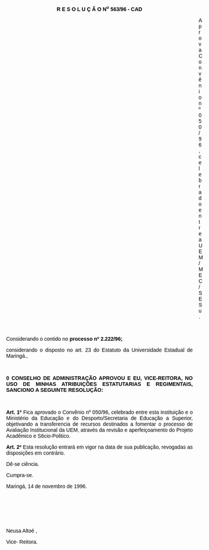 <BODY TEXT="#000000">

<B><FONT FACE="Arial"><P ALIGN="CENTER">R E S O L U &Ccedil; &Atilde; O N<SUP>o</SUP>  563/96 - CAD</P>
</B><P ALIGN="JUSTIFY"></P><DIR>
<DIR>
<DIR>
<DIR>
<DIR>
<DIR>
<DIR>
<DIR>
<DIR>
<DIR>
<DIR>
<DIR>
<DIR>

<P ALIGN="JUSTIFY">Aprova Conv&ecirc;nio nº 050/96, celebrado entre a UEM/MEC/SESu.</P>
<P ALIGN="JUSTIFY"></P>
<P ALIGN="JUSTIFY">&nbsp;</P></DIR>
</DIR>
</DIR>
</DIR>
</DIR>
</DIR>
</DIR>
</DIR>
</DIR>
</DIR>
</DIR>
</DIR>
</DIR>

<P ALIGN="JUSTIFY">Considerando o contido no <B>processo nº 2.222/96;</P>
</B><P ALIGN="JUSTIFY">considerando o disposto no art. 23 do Estatuto da Universidade Estadual de Maring&aacute;.,</P>
<P ALIGN="JUSTIFY"></P>
<P ALIGN="JUSTIFY">&nbsp;</P>
<B><P ALIGN="JUSTIFY">0 CONSELHO DE ADMINISTRA&Ccedil;&Atilde;O APROVOU E EU, VICE-REITORA, NO USO DE MINHAS ATRIBUI&Ccedil;&Otilde;ES ESTATUTARIAS E REGIMENTAIS, SANCIONO A SEGUINTE RESOLU&Ccedil;&Atilde;O:</P>
</B><P ALIGN="JUSTIFY"></P>
<P ALIGN="JUSTIFY">&nbsp;</P>
<B><P ALIGN="JUSTIFY">Art. 1º</B> Fica aprovado o Conv&ecirc;nio nº 050/96, celebrado entre esta institui&ccedil;&atilde;o e o Minist&eacute;rio da Educa&ccedil;&atilde;o e do Desporto/Secretaria de Educa&ccedil;&atilde;o a Superior, objetivando a transferencia de recursos destinados a fomentar o processo de Avalia&ccedil;&atilde;o Institucional da UEM, atrav&eacute;s da revis&atilde;o e aperfei&ccedil;oamento do Projeto Acad&ecirc;mico e S6cio-Politico.</P>
<B><P ALIGN="JUSTIFY">Art. 2º</B> Esta resolu&ccedil;&atilde;o entrar&aacute; em vigor na data de sua publica&ccedil;&atilde;o, revogadas as disposi&ccedil;&otilde;es em contr&aacute;rio.</P>
<P ALIGN="JUSTIFY">D&ecirc;-se ci&ecirc;ncia.</P>
<P ALIGN="JUSTIFY">Cumpra-se.</P>
<P ALIGN="JUSTIFY">Maring&aacute;, 14 de novembro de 1996.</P>
<P ALIGN="JUSTIFY"></P>
<P ALIGN="JUSTIFY">&nbsp;</P>
<P ALIGN="JUSTIFY">&nbsp;</P>
<P ALIGN="JUSTIFY">&nbsp;</P>
<P ALIGN="JUSTIFY">Neusa Alto&eacute; , </P>
<P ALIGN="JUSTIFY">Vice- Reitora.</P></FONT></BODY>
